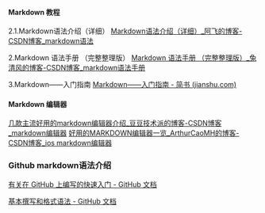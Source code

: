 #### Markdown 教程
2.1.Markdown语法介绍（详细）
[Markdown语法介绍（详细）\_阿飞的博客-CSDN博客\_markdown语法](https://blog.csdn.net/afei__/article/details/80717153)

2.Markdown 语法手册 （完整整理版）
[Markdown 语法手册 （完整整理版）\_兔清风的博客-CSDN博客\_markdown语法手册](https://blog.csdn.net/witnessai1/article/details/52551362)

3.Markdown——入门指南
[Markdown——入门指南 - 简书 (jianshu.com)](https://www.jianshu.com/p/1e402922ee32)

#### Markdown 编辑器

[几款主流好用的markdown编辑器介绍\_豆豆技术派的博客-CSDN博客\_markdown编辑器](https://blog.csdn.net/davidhzq/article/details/100815332)
[好用的MARKDOWN编辑器一览\_ArthurCaoMH的博客-CSDN博客\_ios markdown编辑器](https://blog.csdn.net/ArthurCaoMH/article/details/89299589)



### Github markdown语法介绍

[有关在 GitHub 上编写的快速入门 - GitHub 文档](https://docs.github.com/zh/get-started/writing-on-github/getting-started-with-writing-and-formatting-on-github/quickstart-for-writing-on-github)

[基本撰写和格式语法 - GitHub 文档](https://docs.github.com/zh/get-started/writing-on-github/getting-started-with-writing-and-formatting-on-github/basic-writing-and-formatting-syntax#paragraphs)





